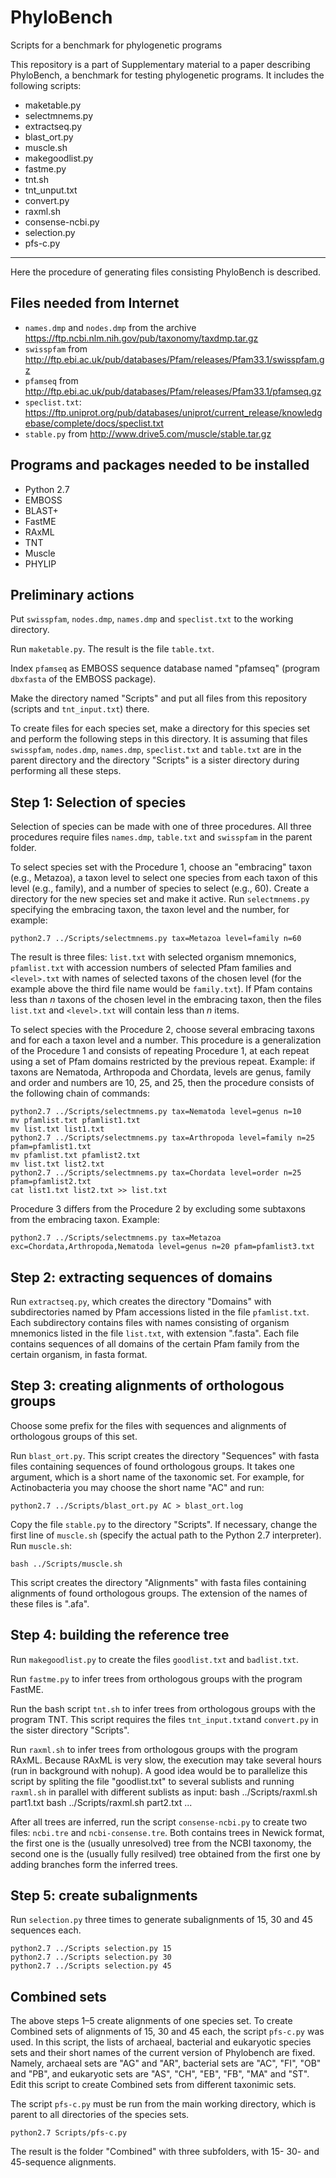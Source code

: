 # PhyloBench
Scripts for a benchmark for phylogenetic programs

This repository is a part of Supplementary material to a paper describing PhyloBench, 
a benchmark for testing phylogenetic programs. It includes the following scripts:
 * maketable.py
 * selectmnems.py
 * extractseq.py
 * blast_ort.py
 * muscle.sh
 * makegoodlist.py
 * fastme.py
 * tnt.sh
 * tnt_unput.txt
 * convert.py
 * raxml.sh
 * consense-ncbi.py
 * selection.py
 * pfs-c.py

-----

Here the procedure of generating files consisting PhyloBench is described. 

Files needed from Internet 
-----
 * `names.dmp` and `nodes.dmp` from the archive https://ftp.ncbi.nlm.nih.gov/pub/taxonomy/taxdmp.tar.gz
 * `swisspfam` from http://ftp.ebi.ac.uk/pub/databases/Pfam/releases/Pfam33.1/swisspfam.gz
 * `pfamseq` from http://ftp.ebi.ac.uk/pub/databases/Pfam/releases/Pfam33.1/pfamseq.gz
 * `speclist.txt`: https://ftp.uniprot.org/pub/databases/uniprot/current_release/knowledgebase/complete/docs/speclist.txt
 * `stable.py` from http://www.drive5.com/muscle/stable.tar.gz

Programs and packages needed to be installed
-----
 * Python 2.7
 * EMBOSS
 * BLAST+
 * FastME
 * RAxML
 * TNT
 * Muscle
 * PHYLIP

Preliminary actions
-----
Put `swisspfam`, `nodes.dmp`, `names.dmp` and `speclist.txt` to the working directory.

Run `maketable.py`. The result is the file `table.txt`.

Index `pfamseq` as EMBOSS sequence database named "pfamseq" (program `dbxfasta` of the EMBOSS package).

Make the directory named "Scripts" and put all files from this repository (scripts and `tnt_input.txt`) there.

To create files for each species set, make a directory for this species set 
and perform the following steps in this directory. 
It is assuming that files `swisspfam`, `nodes.dmp`, `names.dmp`, `speclist.txt` and `table.txt` 
are in the parent directory and the directory "Scripts" is a sister directory 
during performing all these steps.

Step 1: Selection of species
-----
Selection of species can be made with one of three procedures. 
All three procedures require files `names.dmp`, `table.txt` and `swisspfam` 
in the parent folder.

To select species set with the Procedure 1, choose an "embracing" taxon (e.g., Metazoa), 
a taxon level to select one species from each taxon of this level (e.g., family), 
and a number of species to select (e.g., 60). 
Create a directory for the new species set and make it active. 
Run `selectmnems.py` specifying the embracing taxon, the taxon level and the number, for example:

`python2.7 ../Scripts/selectmnems.py tax=Metazoa level=family n=60`

The result is three files: `list.txt` with selected organism mnemonics, 
`pfamlist.txt` with accession numbers of selected Pfam families and 
`<level>.txt` with names of selected taxons of the chosen level 
(for the example above the third file name would be `family.txt`). 
If Pfam contains less than *n* taxons of the chosen level in the embracing taxon, 
then the files `list.txt` and `<level>.txt` will contain less than *n* items.

To select species with the Procedure 2, 
choose several embracing taxons and for each a taxon level and a number. 
This procedure is a generalization of the Procedure 1 and consists of repeating Procedure 1, 
at each repeat using a set of Pfam domains restricted by the previous repeat. 
Example: if taxons are Nematoda, Arthropoda and Chordata, levels are genus, family and order 
and numbers are 10, 25, and 25, then the procedure consists of the following chain of commands:

    python2.7 ../Scripts/selectmnems.py tax=Nematoda level=genus n=10
    mv pfamlist.txt pfamlist1.txt  
    mv list.txt list1.txt
    python2.7 ../Scripts/selectmnems.py tax=Arthropoda level=family n=25 pfam=pfamlist1.txt
    mv pfamlist.txt pfamlist2.txt
    mv list.txt list2.txt
    python2.7 ../Scripts/selectmnems.py tax=Chordata level=order n=25 pfam=pfamlist2.txt
    cat list1.txt list2.txt >> list.txt

Procedure 3 differs from the Procedure 2 by excluding some subtaxons from the embracing taxon. Example:

    python2.7 ../Scripts/selectmnems.py tax=Metazoa exc=Chordata,Arthropoda,Nematoda level=genus n=20 pfam=pfamlist3.txt

Step 2: extracting sequences of domains
-----
Run `extractseq.py`, which creates the directory "Domains" with subdirectories named by 
Pfam accessions listed in the file `pfamlist.txt`. 
Each subdirectory contains files with names consisting of organism mnemonics 
listed in the file `list.txt`, with extension ".fasta". 
Each file contains sequences of all domains of the certain Pfam family from the certain organism, 
in fasta format.

Step 3: creating alignments of orthologous groups
-----
Choose some prefix for the files with sequences and alignments of orthologous groups of this set.

Run `blast_ort.py`. 
This script creates the directory "Sequences" with fasta files containing sequences of found orthologous groups.
It takes one argument, which is a short name of the taxonomic set. 
For example, for Actinobacteria you may choose the short name "AC" and run:

`python2.7 ../Scripts/blast_ort.py AC > blast_ort.log`

Copy the file `stable.py` to the directory "Scripts". 
If necessary, change the first line of `muscle.sh` (specify the actual path to the Python 2.7 interpreter).
Run `muscle.sh`:

`bash ../Scripts/muscle.sh`

This script creates the directory "Alignments" with fasta files containing
alignments of found orthologous groups. 
The extension of the names of these files is ".afa".

Step 4: building the reference tree
-----
Run `makegoodlist.py` to create the files `goodlist.txt` and `badlist.txt`.

Run `fastme.py` to infer trees from orthologous groups with the program FastME.

Run the bash script  `tnt.sh` to infer trees from orthologous groups with the program TNT.
This script requires the files `tnt_input.txt`and `convert.py` in the sister
directory "Scripts".

Run `raxml.sh` to infer trees from orthologous groups with the program RAxML. 
Because RAxML is very slow, the execution may take several hours (run in background with nohup).
A good idea would be to parallelize this script by spliting the file "goodlist.txt"
to several sublists and running `raxml.sh` in parallel with different sublists as input:
    bash ../Scripts/raxml.sh part1.txt
    bash ../Scripts/raxml.sh part2.txt
    ...

After all trees are inferred, run the script `consense-ncbi.py` to create 
two files: `ncbi.tre` and `ncbi-consense.tre`. Both contains trees in Newick format,
the first one is the (usually unresolved) tree from the NCBI taxonomy, 
the second one is the (usually fully resilved) tree obtained from the first one
by adding branches form the inferred trees.

Step 5: create subalignments
-----
Run `selection.py` three times to generate subalignments of 15, 30 and 45 sequences each.

    python2.7 ../Scripts selection.py 15
    python2.7 ../Scripts selection.py 30
    python2.7 ../Scripts selection.py 45


Combined sets
-----
The above steps 1–5 create alignments of one species set. 
To create Combined sets of alignments of 15, 30 and 45 each, the script `pfs-c.py` was used. 
In this script, the lists of archaeal, bacterial and eukaryotic species sets and their short names 
of the current version of Phylobench are fixed. 
Namely,  archaeal sets are "AG" and "AR", bacterial sets are "AC", "FI", "OB" and "PB", and eukaryotic
sets are "AS", "CH", "EB", "FB", "MA" and "ST".
Edit this script to create Combined sets from different taxonimic sets.

The script `pfs-c.py` must be run from the main working directory, which is parent to all 
directories of the species sets.

`python2.7 Scripts/pfs-c.py`

The result is the folder "Combined" with three subfolders, with 15- 30- and 45-sequence alignments.

